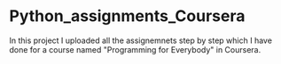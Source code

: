 # Python_assignments_Coursera

In this project I uploaded all the assignemnets step by step which I have done for a course named "Programming for Everybody" in Coursera.
